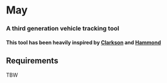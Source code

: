 # May
### A third generation vehicle tracking tool
#### This tool has been heavily inspired by [Clarkson](https://github.com/linuxserver/Clarkson) and [Hammond](https://github.com/akhilrex/hammond)

## Requirements
TBW

